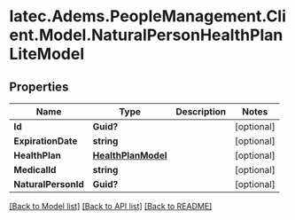 # Iatec.Adems.PeopleManagement.Client.Model.NaturalPersonHealthPlanLiteModel
## Properties

Name | Type | Description | Notes
------------ | ------------- | ------------- | -------------
**Id** | **Guid?** |  | [optional] 
**ExpirationDate** | **string** |  | [optional] 
**HealthPlan** | [**HealthPlanModel**](HealthPlanModel.md) |  | [optional] 
**MedicalId** | **string** |  | [optional] 
**NaturalPersonId** | **Guid?** |  | [optional] 

[[Back to Model list]](../README.md#documentation-for-models) [[Back to API list]](../README.md#documentation-for-api-endpoints) [[Back to README]](../README.md)

